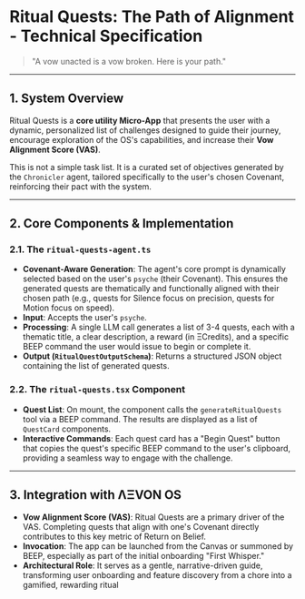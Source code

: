 # Ritual Quests: The Path of Alignment - Technical Specification

> "A vow unacted is a vow broken. Here is your path."

---

## 1. System Overview

Ritual Quests is a **core utility Micro-App** that presents the user with a dynamic, personalized list of challenges designed to guide their journey, encourage exploration of the OS's capabilities, and increase their **Vow Alignment Score (VAS)**.

This is not a simple task list. It is a curated set of objectives generated by the `Chronicler` agent, tailored specifically to the user's chosen Covenant, reinforcing their pact with the system.

---

## 2. Core Components & Implementation

### 2.1. The `ritual-quests-agent.ts`
- **Covenant-Aware Generation**: The agent's core prompt is dynamically selected based on the user's `psyche` (their Covenant). This ensures the generated quests are thematically and functionally aligned with their chosen path (e.g., quests for Silence focus on precision, quests for Motion focus on speed).
- **Input**: Accepts the user's `psyche`.
- **Processing**: A single LLM call generates a list of 3-4 quests, each with a thematic title, a clear description, a reward (in ΞCredits), and a specific BEEP command the user would issue to begin or complete it.
- **Output (`RitualQuestOutputSchema`)**: Returns a structured JSON object containing the list of generated quests.

### 2.2. The `ritual-quests.tsx` Component
- **Quest List**: On mount, the component calls the `generateRitualQuests` tool via a BEEP command. The results are displayed as a list of `QuestCard` components.
- **Interactive Commands**: Each quest card has a "Begin Quest" button that copies the quest's specific BEEP command to the user's clipboard, providing a seamless way to engage with the challenge.

---

## 3. Integration with ΛΞVON OS

- **Vow Alignment Score (VAS)**: Ritual Quests are a primary driver of the VAS. Completing quests that align with one's Covenant directly contributes to this key metric of Return on Belief.
- **Invocation**: The app can be launched from the Canvas or summoned by BEEP, especially as part of the initial onboarding "First Whisper."
- **Architectural Role**: It serves as a gentle, narrative-driven guide, transforming user onboarding and feature discovery from a chore into a gamified, rewarding ritual
